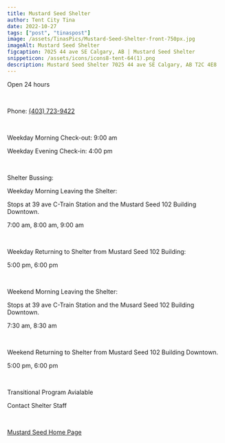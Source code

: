 ```yaml
---
title: Mustard Seed Shelter
author: Tent City Tina
date: 2022-10-27
tags: ["post", "tinaspost"]
image: /assets/TinasPics/Mustard-Seed-Shelter-front-750px.jpg
imageAlt: Mustard Seed Shelter
figcaption: 7025 44 ave SE Calgary, AB | Mustard Seed Shelter 
snippeticon: /assets/icons/icons8-tent-64(1).png
description: Mustard Seed Shelter 7025 44 ave SE Calgary, AB T2C 4E8
---
```

<p class="post__lead">
Open 24 hours
</p>
<br>
<p>
Phone: <a href="tel:403-723-9422">(403) 723-9422</a>
</p>
<br>
<p>
Weekday Morning Check-out: 9:00 am
</p>
<p>
Weekday Evening Check-in: 4:00 pm
</p>
<br>
<p class="post__lead">
Shelter Bussing:
</p>
<div class="post__body">
<p>
Weekday Morning Leaving the Shelter: 
</p>
<p>
Stops at 39 ave C-Train Station and the Mustard Seed 102 Building Downtown.
</p>
<p>
7:00 am, 8:00 am, 9:00 am 
</p>
<br>
<p>
Weekday Returning to Shelter from Mustard Seed 102 Building:
</p>
<p>
5:00 pm, 6:00 pm
</p>
<br>
<p>
Weekend Morning Leaving the Shelter:
</p>
<p>
Stops at 39 ave C-Train Station and the Musard Seed 102 Building Downtown.
<p>
7:30 am, 8:30 am
</p>
<br>
<p>
Weekend Returning to Shelter from Mustard Seed 102 Building Downtown.
</p>
<p>
5:00 pm, 6:00 pm
</p>
</div>
<br>
<p class="post__lead">
Transitional Program Avialable
</p>
<p>
Contact Shelter Staff
</p>
<br>

<a class="post__link" href="https://theseed.ca" target="_blank">Mustard Seed Home Page</a>
